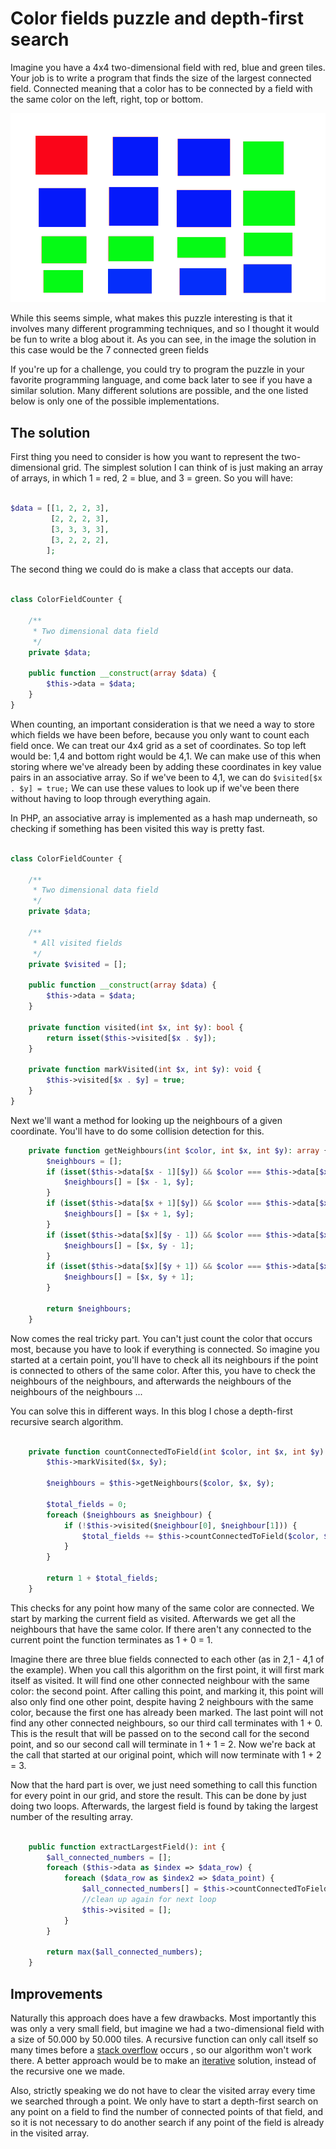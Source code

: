 

# Color fields puzzle and depth-first search

Imagine you have a 4x4 two-dimensional field with red, blue and green tiles.
Your job is to write a program that finds the size of the largest connected field.
Connected meaning that a color has to be connected by a field with the same color
on the left, right, top or bottom. 

![colorfields](export.png)

While this seems simple, what makes this
puzzle interesting is that it involves many different programming techniques,
and so I thought it would be fun to write a blog about it.
As you can see, in the image the solution in this case would be the 7 connected green fields

If you're up for a challenge, you could try to program
the puzzle in your favorite programming language, and come back later to 
see if you have a similar solution. Many different solutions are possible, and
the one listed below is only one of the possible implementations.

## The solution

First thing you need to consider is how you want to represent the two-dimensional grid.
The simplest solution I can think of is just making an array of arrays,
in which 1 = red, 2 = blue, and 3 = green.
So you will have:

```php

$data = [[1, 2, 2, 3],
         [2, 2, 2, 3],
         [3, 3, 3, 3],
         [3, 2, 2, 2],
        ];

```

The second thing we could do is make a class that accepts our data.

```php

class ColorFieldCounter {

    /**
     * Two dimensional data field
     */
    private $data;

    public function __construct(array $data) {
        $this->data = $data;
    }
}

```

When counting, an important consideration is that we need 
a way to store which fields we have been before, because you only
want to count each field once. We can treat our 4x4 grid as 
a set of coordinates. So top left would be: 1,4
and bottom right would be 4,1. We can make use of this when storing
where we've already been by adding these coordinates in key value pairs
in an associative array. So if we've been to 4,1, we can do `$visited[$x . $y] = true;`
We can use these values to look up if we've been there without having
to loop through everything again. 

In PHP, an associative array is implemented as a hash map underneath, so checking if something has been visited this way is pretty fast.

```php

class ColorFieldCounter {

    /**
     * Two dimensional data field
     */
    private $data;

    /**
     * All visited fields
     */
    private $visited = [];

    public function __construct(array $data) {
        $this->data = $data;
    }

    private function visited(int $x, int $y): bool {
        return isset($this->visited[$x . $y]);
    }

    private function markVisited(int $x, int $y): void {
        $this->visited[$x . $y] = true;
    }
}

```

Next we'll want a method for looking up the neighbours of a given coordinate.
You'll have to do some collision detection for this.

```php
    private function getNeighbours(int $color, int $x, int $y): array {
        $neighbours = [];
        if (isset($this->data[$x - 1][$y]) && $color === $this->data[$x - 1][$y]) {
            $neighbours[] = [$x - 1, $y];
        }
        if (isset($this->data[$x + 1][$y]) && $color === $this->data[$x + 1][$y]) {
            $neighbours[] = [$x + 1, $y];
        }
        if (isset($this->data[$x][$y - 1]) && $color === $this->data[$x][$y - 1]) {
            $neighbours[] = [$x, $y - 1];
        }
        if (isset($this->data[$x][$y + 1]) && $color === $this->data[$x][$y + 1]) {
            $neighbours[] = [$x, $y + 1];
        }

        return $neighbours;
    }
```

Now comes the real tricky part. You can't just count the color that occurs
most, because you have to look if everything is connected. So imagine
you started at a certain point, you'll have to check all its neighbours if
the point is connected to others of the same color. After this,
you have to check the neighbours of the neighbours, and afterwards the
neighbours of the neighbours of the neighbours ...

You can solve this in different ways. In this blog I chose a depth-first
recursive search algorithm.

```php

    private function countConnectedToField(int $color, int $x, int $y): int {
        $this->markVisited($x, $y);

        $neighbours = $this->getNeighbours($color, $x, $y);

        $total_fields = 0;
        foreach ($neighbours as $neighbour) {
            if (!$this->visited($neighbour[0], $neighbour[1])) {
                $total_fields += $this->countConnectedToField($color, $neighbour[0], $neighbour[1]);
            }
        }

        return 1 + $total_fields;
    }

```

This checks for any point how many of the same color are connected. We
start by marking the current field as visited. Afterwards we get all the neighbours
that have the same color. If there aren't any connected to the current point
 the function terminates as 1 + 0 = 1.

Imagine there are three blue fields connected to each other (as in 2,1 - 4,1 of the example).
When you call this algorithm on the first point, it will first mark itself as visited.
It will find one other connected neighbour with the same color: the second point. After
calling this point, and marking it, this point will also only find one other point,
despite having 2 neighbours with the same color, because the first one has already been marked. 
The last point will not find any other connected neighbours, so our third call terminates with 1 + 0.
This is the result that will be passed on to the second call for the second point,
and so our second call will terminate in 1 + 1 = 2. Now we're back at the call that started
at our original point, which will now terminate with 1 + 2 = 3. 

Now that the hard part is over, we just need something to call this function
for every point in our grid, and store the result. This can be done by just doing two loops. 
Afterwards, the largest field is found by taking the largest number of the resulting array.


```php

    public function extractLargestField(): int {
        $all_connected_numbers = [];
        foreach ($this->data as $index => $data_row) {
            foreach ($data_row as $index2 => $data_point) {
                $all_connected_numbers[] = $this->countConnectedToField($data_point, $index, $index2, 0);
                //clean up again for next loop
                $this->visited = [];
            }
        }

        return max($all_connected_numbers);
    }

```

## Improvements

Naturally this approach does have a few drawbacks. Most importantly this was
only a very small field, but imagine we had a two-dimensional field with a size
of 50.000 by 50.000 tiles. A recursive function can only call
itself so many times before a [stack overflow](https://en.wikipedia.org/wiki/Stack_buffer_overflow) occurs ,
so our algorithm won't work there. A better approach would be to make
an [iterative](https://www.techiedelight.com/depth-first-search/) solution,
instead of the recursive one we made.

Also, strictly speaking we do not have to clear the visited array every time we searched through
a point. We only have to start a depth-first search on any point on a field to find the number
of connected points of that field, and so it is not necessary to do another search if any point of
 the field is already in the visited array.
